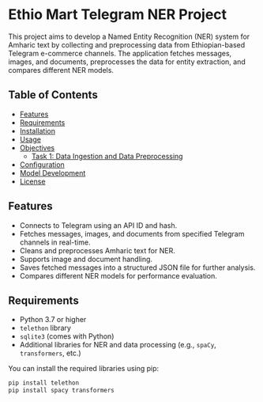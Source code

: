 # Ethio Mart Telegram NER Project

This project aims to develop a Named Entity Recognition (NER) system for Amharic text by collecting and preprocessing data from Ethiopian-based Telegram e-commerce channels. The application fetches messages, images, and documents, preprocesses the data for entity extraction, and compares different NER models.

## Table of Contents

- [Features](#features)
- [Requirements](#requirements)
- [Installation](#installation)
- [Usage](#usage)
- [Objectives](#objectives)
  - [Task 1: Data Ingestion and Data Preprocessing](#task-1-data-ingestion-and-data-preprocessing)
- [Configuration](#configuration)
- [Model Development](#model-development)
- [License](#license)

## Features

- Connects to Telegram using an API ID and hash.
- Fetches messages, images, and documents from specified Telegram channels in real-time.
- Cleans and preprocesses Amharic text for NER.
- Supports image and document handling.
- Saves fetched messages into a structured JSON file for further analysis.
- Compares different NER models for performance evaluation.

## Requirements

- Python 3.7 or higher
- `telethon` library
- `sqlite3` (comes with Python)
- Additional libraries for NER and data processing (e.g., `spaCy`, `transformers`, etc.)

You can install the required libraries using pip:

```bash
pip install telethon
pip install spacy transformers
